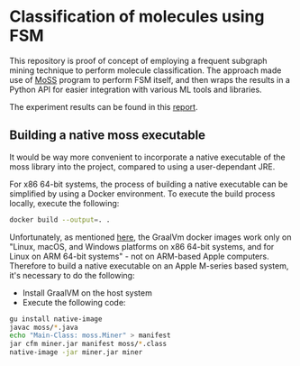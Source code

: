 # Classification of molecules using FSM

This repository is proof of concept of employing a frequent subgraph mining technique to perform molecule classification.
The approach made use of [MoSS](https://borgelt.net/moss.html) program to perform FSM itself, and then wraps the results in a Python API for easier integration with various ML tools and libraries.

The experiment results can be found in this [report](./report/report.md).


## Building a native moss executable
It would be way more convenient to incorporate a native executable of the moss library into the project,
compared to using a user-dependant JRE.

For x86 64-bit systems, the process of building a native executable can be simplified by using a Docker environment.
To execute the build process locally, execute the following:
```bash
docker build --output=. .
```

Unfortunately, as mentioned [here](https://www.graalvm.org/22.1/docs/getting-started/container-images/),
the GraalVm docker images work only on "Linux, macOS, and Windows platforms on x86 64-bit systems, and for Linux on ARM 64-bit systems" - not on ARM-based Apple computers.
Therefore to build a native executable on an Apple M-series based system, it's necessary to do the following:

- Install GraalVM on the host system
- Execute the following code:
```bash
gu install native-image
javac moss/*.java
echo "Main-Class: moss.Miner" > manifest
jar cfm miner.jar manifest moss/*.class
native-image -jar miner.jar miner
```

